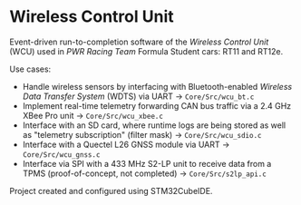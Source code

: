 # Wireless Control Unit

Event-driven run-to-completion software of the *Wireless Control Unit* (WCU) used in *PWR Racing Team* Formula Student cars: RT11 and RT12e.

Use cases:
- Handle wireless sensors by interfacing with Bluetooth-enabled *Wireless Data Transfer System* (WDTS) via UART $\rightarrow$ `Core/Src/wcu_bt.c`
- Implement real-time telemetry forwarding CAN bus traffic via a 2.4 GHz XBee Pro unit $\rightarrow$ `Core/Src/wcu_xbee.c`
- Interface with an SD card, where runtime logs are being stored as well as "telemetry subscription" (filter mask) $\rightarrow$ `Core/Src/wcu_sdio.c`
- Interface with a Quectel L26 GNSS module via UART $\rightarrow$ `Core/Src/wcu_gnss.c`
- Interface via SPI with a 433 MHz S2-LP unit to receive data from a TPMS (proof-of-concept, not completed) $\rightarrow$ `Core/Src/s2lp_api.c`

Project created and configured using STM32CubeIDE.
